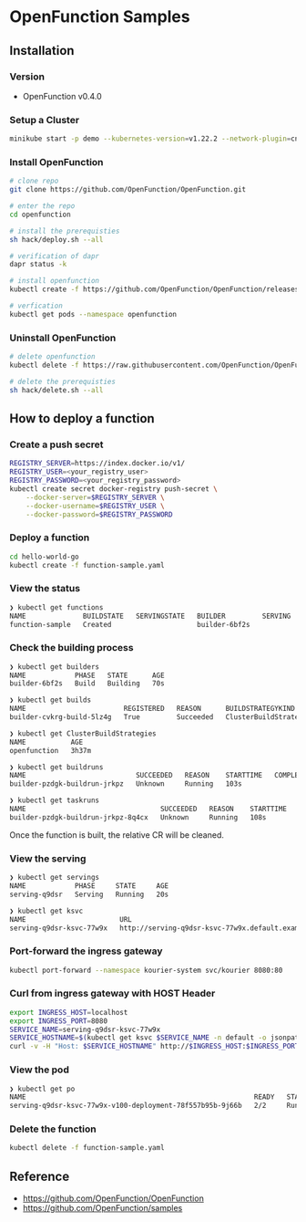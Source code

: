 # OpenFunction Samples

## Installation

### Version

* OpenFunction v0.4.0

### Setup a Cluster

```sh
minikube start -p demo --kubernetes-version=v1.22.2 --network-plugin=cni --cni=calico
```

### Install OpenFunction

```sh
# clone repo
git clone https://github.com/OpenFunction/OpenFunction.git

# enter the repo
cd openfunction

# install the prerequisties
sh hack/deploy.sh --all

# verification of dapr
dapr status -k
```

```sh
# install openfunction
kubectl create -f https://github.com/OpenFunction/OpenFunction/releases/download/v0.4.0/bundle.yaml

# verfication
kubectl get pods --namespace openfunction
```

### Uninstall OpenFunction
```sh
# delete openfunction
kubectl delete -f https://raw.githubusercontent.com/OpenFunction/OpenFunction/release-0.4/config/bundle.yaml

# delete the prerequisties
sh hack/delete.sh --all
```

## How to deploy a function

### Create a push secret
```sh
REGISTRY_SERVER=https://index.docker.io/v1/
REGISTRY_USER=<your_registry_user>
REGISTRY_PASSWORD=<your_registry_password>
kubectl create secret docker-registry push-secret \
    --docker-server=$REGISTRY_SERVER \
    --docker-username=$REGISTRY_USER \
    --docker-password=$REGISTRY_PASSWORD
```

### Deploy a function

```sh
cd hello-world-go
kubectl create -f function-sample.yaml
```

### View the status

```sh
❯ kubectl get functions
NAME              BUILDSTATE   SERVINGSTATE   BUILDER         SERVING   AGE
function-sample   Created                     builder-6bf2s             61s
```

### Check the building process

```sh
❯ kubectl get builders
NAME            PHASE   STATE      AGE
builder-6bf2s   Build   Building   70s

❯ kubectl get builds
NAME                        REGISTERED   REASON      BUILDSTRATEGYKIND      BUILDSTRATEGYNAME   CREATIONTIME
builder-cvkrg-build-5lz4g   True         Succeeded   ClusterBuildStrategy   openfunction        16m

❯ kubectl get ClusterBuildStrategies
NAME           AGE
openfunction   3h37m

❯ kubectl get buildruns
NAME                           SUCCEEDED   REASON    STARTTIME   COMPLETIONTIME
builder-pzdgk-buildrun-jrkpz   Unknown     Running   103s

❯ kubectl get taskruns
NAME                                 SUCCEEDED   REASON    STARTTIME   COMPLETIONTIME
builder-pzdgk-buildrun-jrkpz-8q4cx   Unknown     Running   108s
```
Once the function is built, the relative CR will be cleaned.

### View the serving

```sh
❯ kubectl get servings
NAME            PHASE     STATE     AGE
serving-q9dsr   Serving   Running   20s

❯ kubectl get ksvc
NAME                       URL                                                   LATESTCREATED                   LATESTREADY                     READY   REASON
serving-q9dsr-ksvc-77w9x   http://serving-q9dsr-ksvc-77w9x.default.example.com   serving-q9dsr-ksvc-77w9x-v100   serving-q9dsr-ksvc-77w9x-v100   True
```

### Port-forward the ingress gateway

```sh
kubectl port-forward --namespace kourier-system svc/kourier 8080:80
```

### Curl from ingress gateway with HOST Header

```sh
export INGRESS_HOST=localhost
export INGRESS_PORT=8080
SERVICE_NAME=serving-q9dsr-ksvc-77w9x
SERVICE_HOSTNAME=$(kubectl get ksvc $SERVICE_NAME -n default -o jsonpath='{.status.url}' | cut -d "/" -f 3)
curl -v -H "Host: $SERVICE_HOSTNAME" http://$INGRESS_HOST:$INGRESS_PORT
```

### View the pod

```sh
❯ kubectl get po
NAME                                                        READY   STATUS    RESTARTS   AGE
serving-q9dsr-ksvc-77w9x-v100-deployment-78f557b95b-9j66b   2/2     Running   0          28s
```

### Delete the function

```sh
kubectl delete -f function-sample.yaml
```

## Reference
* https://github.com/OpenFunction/OpenFunction
* https://github.com/OpenFunction/samples